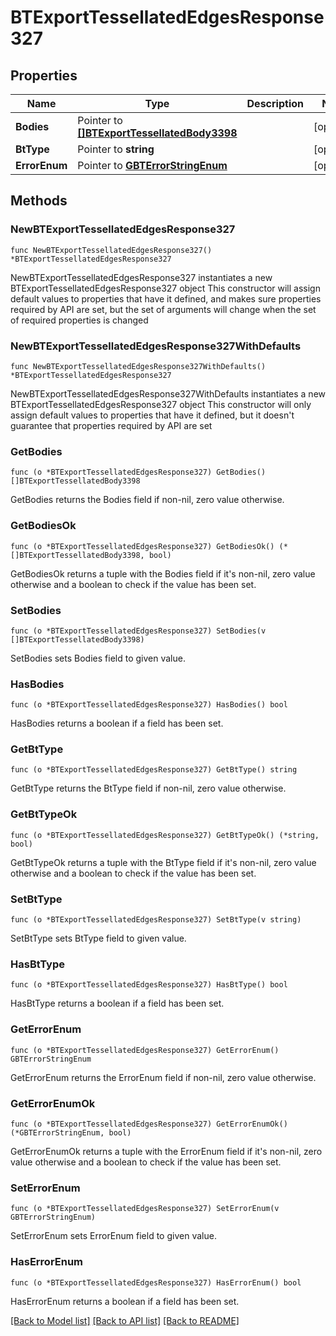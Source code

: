 # BTExportTessellatedEdgesResponse327

## Properties

Name | Type | Description | Notes
------------ | ------------- | ------------- | -------------
**Bodies** | Pointer to [**[]BTExportTessellatedBody3398**](BTExportTessellatedBody3398.md) |  | [optional] 
**BtType** | Pointer to **string** |  | [optional] 
**ErrorEnum** | Pointer to [**GBTErrorStringEnum**](GBTErrorStringEnum.md) |  | [optional] 

## Methods

### NewBTExportTessellatedEdgesResponse327

`func NewBTExportTessellatedEdgesResponse327() *BTExportTessellatedEdgesResponse327`

NewBTExportTessellatedEdgesResponse327 instantiates a new BTExportTessellatedEdgesResponse327 object
This constructor will assign default values to properties that have it defined,
and makes sure properties required by API are set, but the set of arguments
will change when the set of required properties is changed

### NewBTExportTessellatedEdgesResponse327WithDefaults

`func NewBTExportTessellatedEdgesResponse327WithDefaults() *BTExportTessellatedEdgesResponse327`

NewBTExportTessellatedEdgesResponse327WithDefaults instantiates a new BTExportTessellatedEdgesResponse327 object
This constructor will only assign default values to properties that have it defined,
but it doesn't guarantee that properties required by API are set

### GetBodies

`func (o *BTExportTessellatedEdgesResponse327) GetBodies() []BTExportTessellatedBody3398`

GetBodies returns the Bodies field if non-nil, zero value otherwise.

### GetBodiesOk

`func (o *BTExportTessellatedEdgesResponse327) GetBodiesOk() (*[]BTExportTessellatedBody3398, bool)`

GetBodiesOk returns a tuple with the Bodies field if it's non-nil, zero value otherwise
and a boolean to check if the value has been set.

### SetBodies

`func (o *BTExportTessellatedEdgesResponse327) SetBodies(v []BTExportTessellatedBody3398)`

SetBodies sets Bodies field to given value.

### HasBodies

`func (o *BTExportTessellatedEdgesResponse327) HasBodies() bool`

HasBodies returns a boolean if a field has been set.

### GetBtType

`func (o *BTExportTessellatedEdgesResponse327) GetBtType() string`

GetBtType returns the BtType field if non-nil, zero value otherwise.

### GetBtTypeOk

`func (o *BTExportTessellatedEdgesResponse327) GetBtTypeOk() (*string, bool)`

GetBtTypeOk returns a tuple with the BtType field if it's non-nil, zero value otherwise
and a boolean to check if the value has been set.

### SetBtType

`func (o *BTExportTessellatedEdgesResponse327) SetBtType(v string)`

SetBtType sets BtType field to given value.

### HasBtType

`func (o *BTExportTessellatedEdgesResponse327) HasBtType() bool`

HasBtType returns a boolean if a field has been set.

### GetErrorEnum

`func (o *BTExportTessellatedEdgesResponse327) GetErrorEnum() GBTErrorStringEnum`

GetErrorEnum returns the ErrorEnum field if non-nil, zero value otherwise.

### GetErrorEnumOk

`func (o *BTExportTessellatedEdgesResponse327) GetErrorEnumOk() (*GBTErrorStringEnum, bool)`

GetErrorEnumOk returns a tuple with the ErrorEnum field if it's non-nil, zero value otherwise
and a boolean to check if the value has been set.

### SetErrorEnum

`func (o *BTExportTessellatedEdgesResponse327) SetErrorEnum(v GBTErrorStringEnum)`

SetErrorEnum sets ErrorEnum field to given value.

### HasErrorEnum

`func (o *BTExportTessellatedEdgesResponse327) HasErrorEnum() bool`

HasErrorEnum returns a boolean if a field has been set.


[[Back to Model list]](../README.md#documentation-for-models) [[Back to API list]](../README.md#documentation-for-api-endpoints) [[Back to README]](../README.md)


